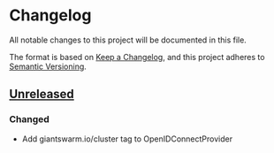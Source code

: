 # Changelog

All notable changes to this project will be documented in this file.

The format is based on [Keep a Changelog](https://keepachangelog.com/en/1.0.0/),
and this project adheres to [Semantic Versioning](https://semver.org/spec/v2.0.0.html).



## [Unreleased]

### Changed

- Add giantswarm.io/cluster tag to OpenIDConnectProvider

[Unreleased]: https://github.com/giantswarm/REPOSITORY_NAME/tree/main
